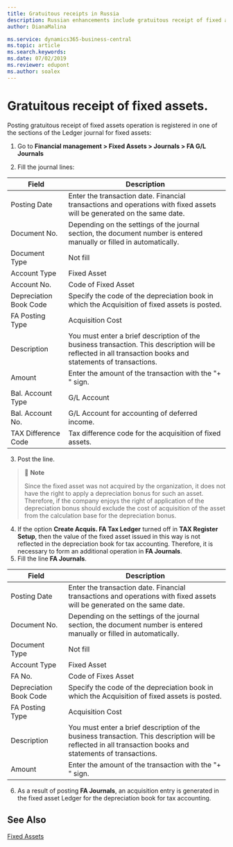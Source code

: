 ```yaml
---
title: Gratuitous receipts in Russia
description: Russian enhancements include gratuitous receipt of fixed assets.
author: DianaMalina

ms.service: dynamics365-business-central
ms.topic: article
ms.search.keywords:
ms.date: 07/02/2019
ms.reviewer: edupont
ms.author: soalex
---
```

# Gratuitous receipt of fixed assets.

Posting gratuitous receipt of fixed assets operation is registered in one of the sections of the Ledger journal for fixed assets:

1. Go to **Financial management > Fixed Assets > Journals > FA G/L Journals**

2. Fill the journal lines:

| Field                  | Description                                                  |
| ---------------------- | ------------------------------------------------------------ |
| Posting Date           | Enter the transaction date. Financial transactions and operations with fixed assets will be generated on the same date. |
| Document No.           | Depending on the settings of the journal section, the document number is entered manually or filled in automatically. |
| Document Type          | Not fill                                                     |
| Account Type           | Fixed Asset                                                  |
| Account No.            | Code of Fixed Asset                                          |
| Depreciation Book Code | Specify the code of the depreciation book in which the Acquisition of fixed assets is posted. |
| FA Posting Type        | Acquisition Cost                                             |
| Description            | You must enter a brief description of the business transaction. This description will be reflected in all transaction books and statements of transactions. |
| Amount                 | Enter the amount of the transaction with the "+ " sign.      |
| Bal. Account Type      | G/L Account                                                  |
| Bal. Account No.       | G/L Account for accounting of deferred income.               |
| TAX Difference Code    | Tax difference code for the acquisition of fixed assets.     |

3. Post the line.

> :speech_balloon: **Note** 
>
> Since the fixed asset was not acquired by the organization, it does not have the right to apply a depreciation bonus for such an asset. Therefore, if the company enjoys the right of application of the depreciation bonus should exclude the cost of acquisition of the asset from the calculation base for the depreciation bonus.

4. If the option **Create Acquis. FA Tax Ledger** turned off in **TAX Register Setup**, then the value of the fixed asset issued in this way is not reflected in the depreciation book for tax accounting. Therefore, it is necessary to form an additional operation in **FA Journals**.
5. Fill the line **FA Journals**.

| Field                  | Description                                                  |
| ---------------------- | ------------------------------------------------------------ |
| Posting Date           | Enter the transaction date. Financial transactions and operations with fixed assets will be generated on the same date. |
| Document No.           | Depending on the settings of the journal section, the document number is entered manually or filled in automatically. |
| Document Type          | Not fill                                                     |
| Account Type           | Fixed Asset                                                  |
| FA No.                 | Code of Fixes Asset                                          |
| Depreciation Book Code | Specify the code of the depreciation book in which the Acquisition of fixed assets is posted. |
| FA Posting Type        | Acquisition Cost                                             |
| Description            | You must enter a brief description of the business transaction. This description will be reflected in all transaction books and statements of transactions. |
| Amount                 | Enter the amount of the transaction with the "+ " sign.      |

6. As a result of posting **FA Journals**, an acquisition entry is generated in the fixed asset Ledger for the depreciation book for tax accounting.

## See Also

[Fixed Assets](fixed-assets.md)
